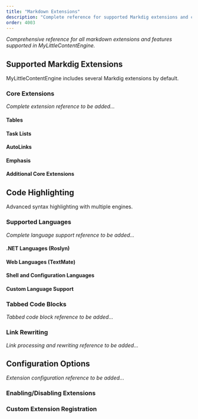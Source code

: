 ```yaml
---
title: "Markdown Extensions"
description: "Complete reference for supported Markdig extensions and custom features"
order: 4003
---
```


*Comprehensive reference for all markdown extensions and features supported in MyLittleContentEngine.*

## Supported Markdig Extensions

MyLittleContentEngine includes several Markdig extensions by default.

### Core Extensions

*Complete extension reference to be added...*

#### Tables
#### Task Lists
#### AutoLinks
#### Emphasis
#### Additional Core Extensions

## Code Highlighting

Advanced syntax highlighting with multiple engines.

### Supported Languages

*Complete language support reference to be added...*

#### .NET Languages (Roslyn)
#### Web Languages (TextMate)
#### Shell and Configuration Languages
#### Custom Language Support


### Tabbed Code Blocks

*Tabbed code block reference to be added...*

### Link Rewriting

*Link processing and rewriting reference to be added...*

## Configuration Options

*Extension configuration reference to be added...*

### Enabling/Disabling Extensions
### Custom Extension Registration
